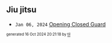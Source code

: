 ## Jiu jitsu


* <code>Jan 06, 2024</code> [Opening Closed Guard](2024-01-06T21-19-07-opening-closed-guard.md)

<sup><sub>generated 16 Oct 2024 20:21:18 by <a href='https://github.com/senorprogrammer/til'>til</a></sub></sup>
